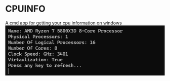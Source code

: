 # CPUINFO
A cmd app for getting your cpu information on windows
![alt text](https://github.com/hell-hall/CPUINFO/blob/main/Screenshot%202024-06-01%20165507.png)
